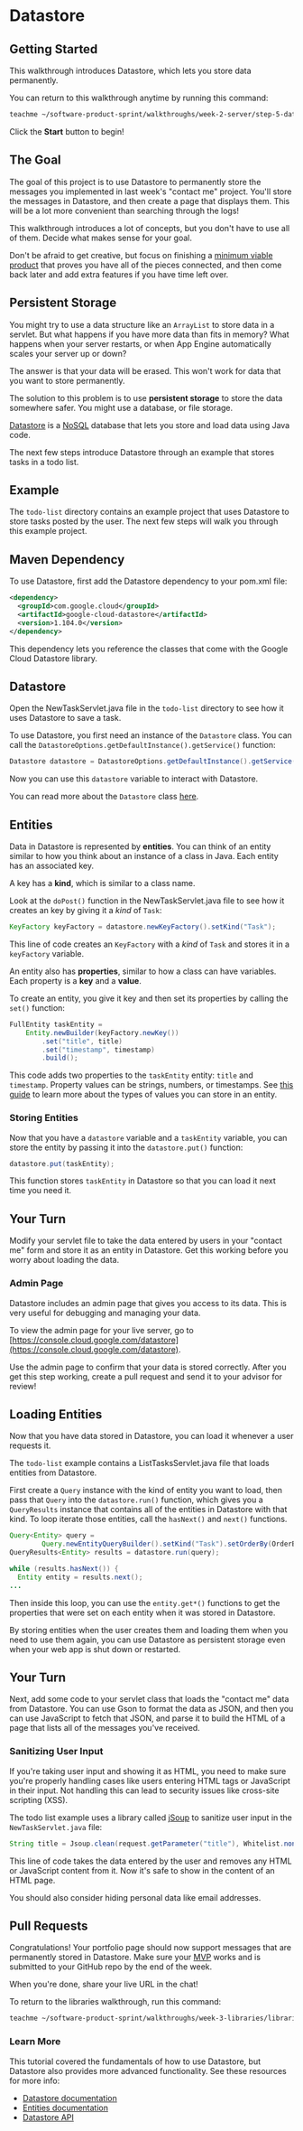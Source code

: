 # Datastore

## Getting Started

This walkthrough introduces Datastore, which lets you store data permanently.

You can return to this walkthrough anytime by running this command:

```bash
teachme ~/software-product-sprint/walkthroughs/week-2-server/step-5-datastore-walkthrough.md
```

Click the **Start** button to begin!

## The Goal

The goal of this project is to use Datastore to permanently store the messages
you implemented in last week's "contact me" project. You'll store the messages
in Datastore, and then create a page that displays them. This will be a lot
more convenient than searching through the logs!

This walkthrough introduces a lot of concepts, but you don't have to use all of
them. Decide what makes sense for your goal.

Don't be afraid to get creative, but focus on finishing a
[minimum viable product](https://en.wikipedia.org/wiki/Minimum_viable_product)
that proves you have all of the pieces connected, and then come back later and
add extra features if you have time left over.

## Persistent Storage

You might try to use a data structure like an `ArrayList` to store data in a
servlet. But what happens if you have more data than fits in memory? What
happens when your server restarts, or when App Engine automatically scales your
server up or down?

The answer is that your data will be erased. This won't work for data that you
want to store permanently.

The solution to this problem is to use **persistent storage** to store the data
somewhere safer. You might use a database, or file storage.

[Datastore](https://cloud.google.com/appengine/docs/standard/java11/using-cloud-datastore)
is a [NoSQL](https://en.wikipedia.org/wiki/NoSQL) database that lets you store
and load data using Java code.

The next few steps introduce Datastore through an example that stores tasks in a
todo list.

## Example

The `todo-list` directory contains an example project that uses Datastore to
store tasks posted by the user. The next few steps will walk you through this
example project.

## Maven Dependency

To use Datastore, first add the Datastore dependency to your
<walkthrough-editor-open-file
    filePath="software-product-sprint/portfolio/pom.xml">
  pom.xml
</walkthrough-editor-open-file>
file:

```xml
<dependency>
  <groupId>com.google.cloud</groupId>
  <artifactId>google-cloud-datastore</artifactId>
  <version>1.104.0</version>
</dependency>
```

This dependency lets you reference the classes that come with the Google Cloud
Datastore library.

## Datastore

Open the
<walkthrough-editor-open-file
    filePath="software-product-sprint/walkthroughs/week-3-libraries/datastore/examples/todo-list/src/main/java/com/google/sps/servlets/NewTaskServlet.java">
  NewTaskServlet.java
</walkthrough-editor-open-file>
file in the `todo-list` directory to see how it uses Datastore to save a task.

To use Datastore, you first need an instance of the `Datastore` class.
You can call the `DatastoreOptions.getDefaultInstance().getService()` function:

```java
Datastore datastore = DatastoreOptions.getDefaultInstance().getService();
```

Now you can use this `datastore` variable to interact with Datastore.

You can read more about the `Datastore` class
[here](https://googleapis.dev/java/google-cloud-datastore/1.105.3/com/google/cloud/datastore/Datastore.html).

## Entities

Data in Datastore is represented by **entities**. You can think of an entity
similar to how you think about an instance of a class in Java. Each entity has
an associated key.

A key has a **kind**, which is similar to a class name.

Look at the `doPost()` function in the
<walkthrough-editor-open-file
    filePath="software-product-sprint/walkthroughs/week-3-libraries/datastore/examples/todo-list/src/main/java/com/google/sps/servlets/NewTaskServlet.java">
  NewTaskServlet.java
</walkthrough-editor-open-file>
file to see how it creates an key by giving it a *kind* of `Task`:

```java
KeyFactory keyFactory = datastore.newKeyFactory().setKind("Task");
```

This line of code creates an `KeyFactory` with a *kind* of `Task` and stores it in a
`keyFactory` variable.

An entity also has **properties**, similar to how a class can have variables.
Each property is a **key** and a **value**.

To create an entity, you give it  key and then set its properties by calling
the `set()` function:

```java
FullEntity taskEntity =
    Entity.newBuilder(keyFactory.newKey())
        .set("title", title)
        .set("timestamp", timestamp)
        .build();
```

This code adds two properties to the `taskEntity` entity: `title` and
`timestamp`. Property values can be strings, numbers, or timestamps. See
[this guide](https://cloud.google.com/datastore/docs/concepts/entities#datastore-datastore-upsert-java)
to learn more about the types of values you can store in an entity.

### Storing Entities

Now that you have a `datastore` variable and a `taskEntity` variable, you can
store the entity by passing it into the `datastore.put()` function:

```java
datastore.put(taskEntity);
```

This function stores `taskEntity` in Datastore so that you can load it next time
you need it.

## Your Turn

Modify your servlet file to take the data entered by users in your "contact me"
form and store it as an entity in Datastore. Get this working before
you worry about loading the data.

### Admin Page

Datastore includes an admin page that gives you access to its data. This is very
useful for debugging and managing your data.

To view the admin page for your live server, go to
[https://console.cloud.google.com/datastore](https://console.cloud.google.com/datastore).

Use the admin page to confirm that your data is stored correctly. After you get
this step working, create a pull request and send it to your advisor for
review!

## Loading Entities

Now that you have data stored in Datastore, you can load it whenever a user
requests it.

The `todo-list` example contains a
<walkthrough-editor-open-file
    filePath="software-product-sprint/walkthroughs/week-3-libraries/datastore/examples/todo-list/src/main/java/com/google/sps/servlets/ListTasksServlet.java">
  ListTasksServlet.java
</walkthrough-editor-open-file>
file that loads entities from Datastore.

First create a `Query` instance with the kind of entity you want to load, then
pass that `Query` into the `datastore.run()` function, which gives you a
`QueryResults` instance that contains all of the entities in Datastore with
that kind. To loop iterate those entities, call the `hasNext()` and `next()` functions.

```java
Query<Entity> query =
        Query.newEntityQueryBuilder().setKind("Task").setOrderBy(OrderBy.desc("timestamp")).build();
QueryResults<Entity> results = datastore.run(query);

while (results.hasNext()) {
  Entity entity = results.next();
...
```

Then inside this loop, you can use the `entity.get*()` functions to get
the properties that were set on each entity when it was stored in Datastore.

By storing entities when the user creates them and loading them when you need to
use them again, you can use Datastore as persistent storage even when your web
app is shut down or restarted.

## Your Turn

Next, add some code to your servlet class that loads the "contact me" data from
Datastore. You can use Gson to format the data as JSON, and then you can use
JavaScript to fetch that JSON, and parse it to build the HTML of a page that
lists all of the messages you've received.

### Sanitizing User Input

If you're taking user input and showing it as HTML, you need to make sure you're
properly handling cases like users entering HTML tags or JavaScript in their
input. Not handling this can lead to security issues like cross-site scripting
(XSS).

The todo list example uses a library called [jSoup](https://jsoup.org/) to
sanitize user input in the `NewTaskServlet.java` file:

```java
String title = Jsoup.clean(request.getParameter("title"), Whitelist.none());
```

This line of code takes the data entered by the user and removes any HTML or
JavaScript content from it. Now it's safe to show in the content of an HTML
page.

You should also consider hiding personal data like email addresses.

## Pull Requests

<walkthrough-conclusion-trophy></walkthrough-conclusion-trophy>

Congratulations! Your portfolio page should now support messages that are
permanently stored in Datastore. Make sure your
[MVP](https://en.wikipedia.org/wiki/Minimum_viable_product) works and is
submitted to your GitHub repo by the end of the week.

When you're done, share your live URL in the chat!

To return to the libraries walkthrough, run this command:

```bash
teachme ~/software-product-sprint/walkthroughs/week-3-libraries/libraries-walkthrough.md
```

### Learn More

This tutorial covered the fundamentals of how to use Datastore, but Datastore
also provides more advanced functionality. See these resources for more info:

-   [Datastore documentation](https://cloud.google.com/datastore/docs/)
-   [Entities documentation](https://cloud.google.com/datastore/docs/concepts/entities)
-   [Datastore API](https://googleapis.dev/java/google-cloud-datastore/1.105.3/index.html?com/google/cloud/datastore/Datastore.html)
